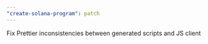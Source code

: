 ```yaml
---
"create-solana-program": patch
---
```


Fix Prettier inconsistencies between generated scripts and JS client
